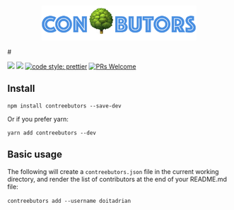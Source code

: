 <p align="center">
  <img src="./docs/logo.png" width="350">
</p>
#

[![](https://img.shields.io/npm/dw/contreebutors.svg)](https://www.npmjs.com/package/contreebutors) 
[![](https://img.shields.io/npm/v/contreebutors.svg)](https://www.npmjs.com/package/contreebutors)
[![code style: prettier](https://img.shields.io/badge/code_style-prettier-ff69b4.svg?style=flat-square)](https://github.com/prettier/prettier)
[![PRs Welcome](https://img.shields.io/badge/PRs-welcome-brightgreen.svg?style=flat-square)](http://makeapullrequest.com)

## Install
```
npm install contreebutors --save-dev
```

Or if you prefer yarn: 
```
yarn add contreebutors --dev
```

## Basic usage

The following will create a `contreebutors.json` file in the current working directory, and render the list of contributors at the end of your README.md file:

`contreebutors add --username doitadrian`



